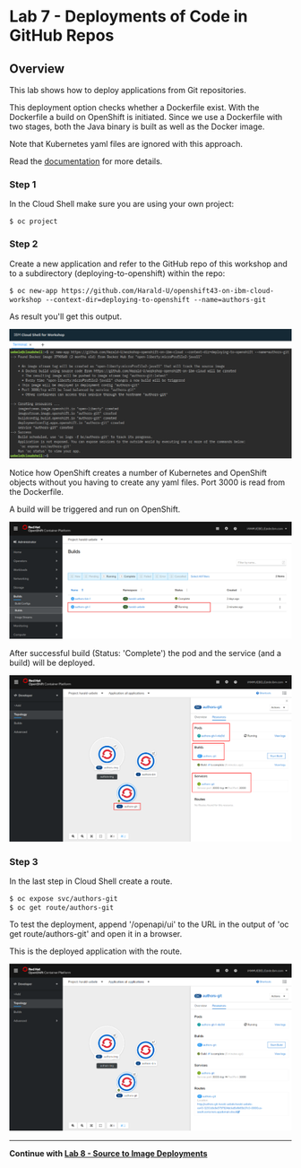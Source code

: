 # Lab 7 - Deployments of Code in GitHub Repos


## Overview

This lab shows how to deploy applications from Git repositories. 

This deployment option checks whether a Dockerfile exist. With the Dockerfile a build on OpenShift is initiated. Since we use a Dockerfile with two stages, both the Java binary is built as well as the Docker image.

Note that Kubernetes yaml files are ignored with this approach.

Read the [documentation](https://docs.openshift.com/enterprise/3.0/dev_guide/new_app.html#specifying-source-code) for more details.

### Step 1

In the Cloud Shell make sure you are using your own project:

```
$ oc project
```

### Step 2

Create a new application and refer to the GitHub repo of this workshop and to a subdirectory (deploying-to-openshift) within the repo:

```
$ oc new-app https://github.com/Harald-U/openshift43-on-ibm-cloud-workshop --context-dir=deploying-to-openshift --name=authors-git
```

As result you'll get this output.

<kbd><img src="images/lab-6-step-2-1.png" /></kbd>

Notice how OpenShift creates a number of Kubernetes and OpenShift objects without you having to create any yaml files. Port 3000 is read from the Dockerfile.

A build will be triggered and run on OpenShift.

<kbd><img src="images/lab-6-step-2-2.png" /></kbd>

After successful build (Status: 'Complete') the pod and the service (and a build) will be deployed. 

<kbd><img src="images/lab-6-step-2-3.png" /></kbd>

### Step 3

In the last step in Cloud Shell create a route.

```
$ oc expose svc/authors-git
$ oc get route/authors-git
```

To test the deployment, append '/openapi/ui' to the URL in the output of 'oc get route/authors-git' and open it in a browser.

This is the deployed application with the route.

<kbd><img src="images/lab-6-step-3.png" /></kbd>

---

__Continue with [Lab 8 - Source to Image Deployments](./8-source-to-image.md)__
